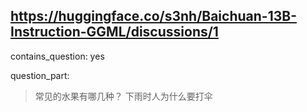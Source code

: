 ## https://huggingface.co/s3nh/Baichuan-13B-Instruction-GGML/discussions/1

contains_question: yes

question_part: 
> 常见的水果有哪几种？
> 下雨时人为什么要打伞